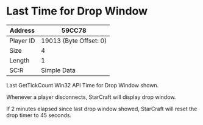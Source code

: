 #  Last Time for Drop Window
Address   | 59CC78
----------|-------------
Player ID | 19013 (Byte Offset: 0)
Size 	  | 4
Length 	  | 1
SC:R      | Simple Data

Last GetTickCount Win32 API Time for Drop Window shown.

Whenever a player disconnects, StarCraft will display drop window.
If 2 minutes elapsed since last drop window showed, StarCraft will reset the drop timer to 45 seconds.
